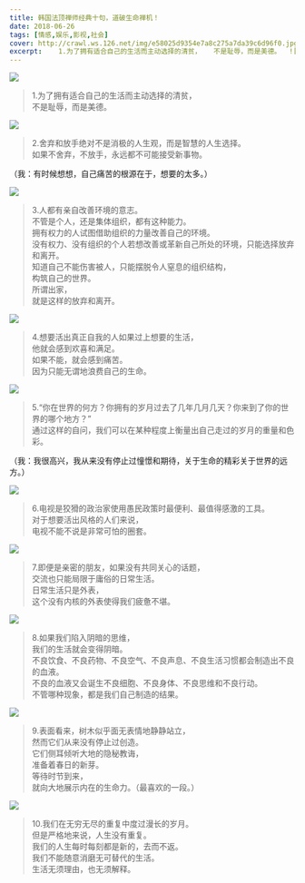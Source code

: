 ```yaml
---
title: 韩国法顶禅师经典十句，道破生命禅机！
date: 2018-06-26
tags: [情感,娱乐,影视,社会]
cover: http://crawl.ws.126.net/img/e58025d9354e7a8c275a7da39c6d96f0.jpg
excerpt:    1.为了拥有适合自己的生活而主动选择的清贫，   不是耻辱，而是美德。  ![
---
```

![](http://crawl.ws.126.net/img/e58025d9354e7a8c275a7da39c6d96f0.jpg)  

> 1.为了拥有适合自己的生活而主动选择的清贫，  
> 不是耻辱，而是美德。  
>

![](http://crawl.ws.126.net/img/060ef548b4404116cd8e67f57aa52d0c.jpg)  

> 2.舍弃和放手绝对不是消极的人生观，而是智慧的人生选择。  
> 如果不舍弃，不放手，永远都不可能接受新事物。  
>

（我：有时候想想，自己痛苦的根源在于，想要的太多。）

![](http://crawl.ws.126.net/img/7a0318209a761bbe7af506a1be54e2a0.jpg)  

> 3.人都有亲自改善环境的意志。  
> 不管是个人，还是集体组织，都有这种能力。  
> 拥有权力的人试图借助组织的力量改善自己的环境。  
> 没有权力、没有组织的个人若想改善或革新自己所处的环境，只能选择放弃和离开。  
> 知道自己不能伤害被人，只能摆脱令人窒息的组织结构，  
> 构筑自己的世界。  
> 所谓出家，  
> 就是这样的放弃和离开。  
>

![](http://crawl.ws.126.net/img/adcbf2685d41cf74321a423102492f94.jpg)  

> 4.想要活出真正自我的人如果过上想要的生活，  
> 他就会感到欢喜和满足。  
> 如果不能，就会感到痛苦。  
> 因为只能无谓地浪费自己的生命。  
>

![](http://crawl.ws.126.net/img/e513764e9355b9e69f74f3ae414be914.jpg)  

> 5.“你在世界的何方？你拥有的岁月过去了几年几月几天？你来到了你的世界的哪个地方？”  
> 通过这样的自问，我们可以在某种程度上衡量出自己走过的岁月的重量和色彩。  
>

（我：我很高兴，我从来没有停止过憧憬和期待，关于生命的精彩关于世界的远方。）

![](http://crawl.ws.126.net/img/ad93f6b9abb5c5b96bc30dea4606c466.jpg)  

> 6.电视是狡猾的政治家使用愚民政策时最便利、最值得感激的工具。  
> 对于想要活出风格的人们来说，  
> 电视不能不说是非常可怕的圈套。  
>

![](http://crawl.ws.126.net/img/989943d029281cb05af71364a335d5f8.jpg)  

> 7.即便是亲密的朋友，如果没有共同关心的话题，  
> 交流也只能局限于庸俗的日常生活。  
> 日常生活只是外表，  
> 这个没有内核的外表使得我们疲惫不堪。  
>

![](http://crawl.ws.126.net/img/58a5eb20f980aa6d29510a5e92184add.jpg)  

> 8.如果我们陷入阴暗的思维，  
> 我们的生活就会变得阴暗。  
> 不良饮食、不良药物、不良空气、不良声息、不良生活习惯都会制造出不良的血液。  
> 不良的血液又会诞生不良细胞、不良身体、不良思维和不良行动。  
> 不管哪种现象，都是我们自己制造的结果。  
>

![](http://crawl.ws.126.net/img/730411b4d1f58ed9ef7ee0cb0a0dfa56.jpg)  

> 9.表面看来，树木似乎面无表情地静静站立，  
> 然而它们从来没有停止过创造。  
> 它们侧耳倾听大地的隐秘教诲，  
> 准备着春日的新芽。  
> 等待时节到来，  
> 就向大地展示内在的生命力。（最喜欢的一段。）  
>

![](http://crawl.ws.126.net/img/8b3672543a165240d660c7a610a9bf82.jpg)  

> 10.我们在无穷无尽的重复中度过漫长的岁月。  
> 但是严格地来说，人生没有重复。  
> 我们的人生每时每刻都是新的，去而不返。  
> 我们不能随意消磨无可替代的生活。  
> 生活无须理由，也无须解释。  
>

